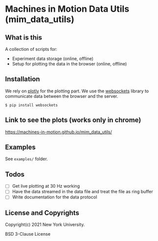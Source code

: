 # Machines in Motion Data Utils (mim_data_utils)

## What is this

A collection of scripts for:
* Experiment data storage (online, offline)
* Setup for plotting the data in the browser (online, offline)

## Installation

We rely on [plotly](https://plotly.com/) for the plotting part. We use the [websockets](https://websockets.readthedocs.io/en/stable/intro.html) library to communicate data between the browser and the server.

```
$ pip install websockets
```
## Link to see the plots (works only in chrome)
https://machines-in-motion.github.io/mim_data_utils/

## Examples

See `examples/` folder.

## Todos
- [ ] Get live plotting at 30 Hz working
- [ ] Have the data streamed in the data file and treat the file as ring buffer
- [ ] Write documentation for the data protocol

## License and Copyrights

Copyright(c) 2021 New York University.

BSD 3-Clause License
